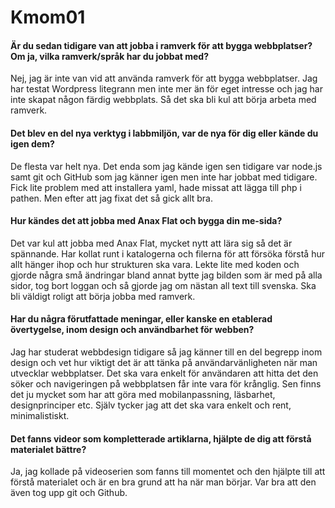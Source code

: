 Kmom01
===============================

#### Är du sedan tidigare van att jobba i ramverk för att bygga webbplatser? Om ja, vilka ramverk/språk har du jobbat med?

Nej, jag är inte van vid att använda ramverk för att bygga webbplatser. Jag har testat Wordpress litegrann men inte mer än för eget intresse och jag har inte skapat någon färdig webbplats. Så det ska bli kul att börja arbeta med ramverk.

#### Det blev en del nya verktyg i labbmiljön, var de nya för dig eller kände du igen dem?

De flesta var helt nya. Det enda som jag kände igen sen tidigare var node.js samt git och GitHub som jag känner igen men inte har jobbat med tidigare. Fick lite problem med att installera yaml, hade missat att lägga till php i pathen. Men efter att jag fixat det så gick allt bra.  

#### Hur kändes det att jobba med Anax Flat och bygga din me-sida?

Det var kul att jobba med Anax Flat, mycket nytt att lära sig så det är spännande. Har kollat runt i katalogerna och filerna för att försöka förstå hur allt hänger ihop och hur strukturen ska vara. Lekte lite med koden och gjorde några små ändringar bland annat bytte jag bilden som är med på alla sidor, tog bort loggan och så gjorde jag om nästan all text till svenska. Ska bli väldigt roligt att börja jobba med ramverk.

#### Har du några förutfattade meningar, eller kanske en etablerad övertygelse, inom design och användbarhet för webben?

Jag har studerat webbdesign tidigare så jag känner till en del begrepp inom design och vet hur viktigt det är att tänka på användarvänligheten när man utvecklar webbplatser. Det ska vara enkelt för användaren att hitta det den söker och navigeringen på webbplatsen får inte vara för krånglig. Sen finns det ju mycket som har att göra med mobilanpassning, läsbarhet, designprinciper etc. Själv tycker jag att det ska vara enkelt och rent, minimalistiskt.

#### Det fanns videor som kompletterade artiklarna, hjälpte de dig att förstå materialet bättre?

Ja, jag kollade på videoserien som fanns till momentet och den hjälpte till att förstå materialet och är en bra grund att ha när man börjar. Var bra att den även tog upp git och Github.
